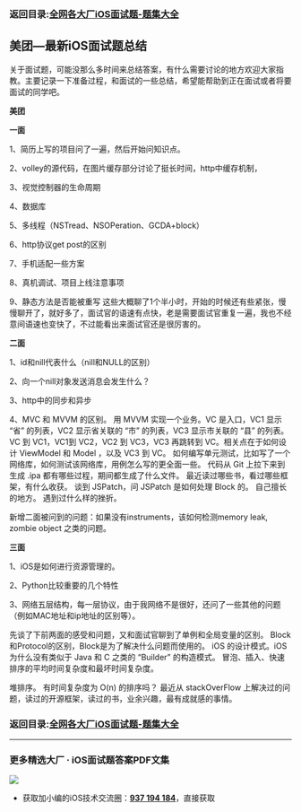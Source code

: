 ### 返回目录:[全网各大厂iOS面试题-题集大全](https://github.com/LGBamboo/iOS-Advanced)

## 美团—最新iOS面试题总结

关于面试题，可能没那么多时间来总结答案，有什么需要讨论的地方欢迎大家指教。主要记录一下准备过程，和面试的一些总结，希望能帮助到正在面试或者将要面试的同学吧。

**美团**

**一面**

1、简历上写的项目问了一遍，然后开始问知识点。

2、volley的源代码，在图片缓存部分讨论了挺长时间，http中缓存机制，

3、视觉控制器的生命周期

4、数据库

5、多线程（NSTread、NSOPeration、GCDA+block）

6、http协议get post的区别

7、手机适配一些方案

8、真机调试、项目上线注意事项

9、静态方法是否能被重写
这些大概聊了1个半小时，开始的时候还有些紧张，慢慢聊开了，就好多了，面试官的语速有点快，老是需要面试官重复一遍，我也不经意间语速也变快了，不过能看出来面试官还是很厉害的。

**二面**

1、id和nill代表什么（nill和NULL的区别）

2、向一个nill对象发送消息会发生什么？

3、http中的同步和异步

4、MVC 和 MVVM 的区别。
用 MVVM 实现一个业务。VC 是入口，VC1 显示 “省” 的列表，VC2 显示省关联的 “市” 的列表，VC3 显示市关联的 “县” 的列表。VC 到 VC1，VC1到 VC2，VC2 到 VC3，VC3 再跳转到 VC。相关点在于如何设计 ViewModel 和 Model ，以及 VC3 到 VC。
如何编写单元测试，比如写了一个网络库，如何测试该网络库，用例怎么写的更全面一些。
代码从 Git 上拉下来到生成 .ipa 都有哪些过程，期间都生成了什么文件。
最近读过哪些书，看过哪些框架，有什么收获。
谈到 JSPatch，问 JSPatch 是如何处理 Block 的。
自己擅长的地方。
遇到过什么样的挫折。

新增二面被问到的问题：如果没有instruments，该如何检测memory leak, zombie object 之类的问题。

**三面**

1、iOS是如何进行资源管理的。

2、Python比较重要的几个特性

3、网络五层结构，每一层协议，由于我网络不是很好，还问了一些其他的问题（例如MAC地址和ip地址的区别等）。

先谈了下前两面的感受和问题，又和面试官聊到了单例和全局变量的区别。
Block和Protocol的区别，Block是为了解决什么问题而使用的。
iOS 的设计模式。iOS 为什么没有类似于 Java 和 C 之类的 “Builder” 的构造模式。
冒泡、插入、快速排序的平均时间复杂度和最坏时间复杂度。

堆排序。
有时间复杂度为 O(n) 的排序吗？
最近从 stackOverFlow 上解决过的问题，读过的开源框架，读过的书，业余兴趣，最有成就感的事情。

### 返回目录:[全网各大厂iOS面试题-题集大全](https://github.com/LGBamboo/iOS-Advanced)

***
### 更多精选大厂 · iOS面试题答案PDF文集

![](https://upload-images.jianshu.io/upload_images/17495317-e01b6f4e054727b7.png?imageMogr2/auto-orient/strip%7CimageView2/2/w/1240)
* 获取加小编的iOS技术交流圈：**[937 194 184](https://jq.qq.com/?_wv=1027&k=5PARXCI)**，直接获取
